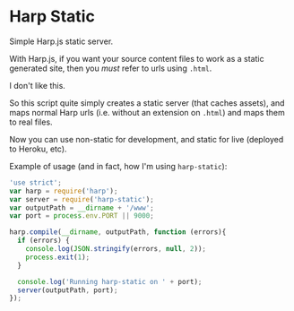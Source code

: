 Harp Static
===========

Simple Harp.js static server.

With Harp.js, if you want your source content files to work as a static
generated site, then you *must* refer to urls using `.html`.

I don't like this.

So this script quite simply creates a static server (that caches assets), and
maps normal Harp urls (i.e. without an extension on `.html`) and maps them to
real files.

Now you can use non-static for development, and static for live (deployed to
Heroku, etc).

Example of usage (and in fact, how I'm using `harp-static`):

```js
'use strict';
var harp = require('harp');
var server = require('harp-static');
var outputPath = __dirname + '/www';
var port = process.env.PORT || 9000;

harp.compile(__dirname, outputPath, function (errors){
  if (errors) {
    console.log(JSON.stringify(errors, null, 2));
    process.exit(1);
  }

  console.log('Running harp-static on ' + port);
  server(outputPath, port);
});
```
